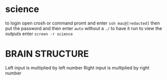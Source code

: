 # science

to login open crosh or command promt and enter `ssh mac@[redacted]` then put the password and then enter `auto` without a `./` to have it run
to view the outputs enter `screen -r science`

# BRAIN STRUCTURE
Left input is multiplied by left number
Right input is multiplied by right number
